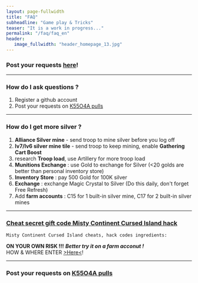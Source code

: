 ```yaml
---
layout: page-fullwidth
title: "FAQ"
subheadline: "Game play & Tricks"
teaser: "It is a work in progress..."
permalink: "/faq/faq_en"
header:
   image_fullwidth: "header_homepage_13.jpg"
---
```

### Post your requests [here](https://github.com/rkuo2023/kk5o4a/pull)!

---
### How do I ask questions ?
1. Register a github account
2. Post your requests on [K55O4A pulls](https://github.com/rkuo2023/k55o4a/pulls)

---
### How do I get more silver ?

1. **Alliance Silver mine** - send troop to mine silver before you log off
2. **lv7/lv6 silver mine tile** - send troop to keep mining, enable **Gathering Cart Boost**
3. research **Troop load**, use Artillery for more troop load
4. **Munitions Exchange** : use Gold to exchange for Silver (<20 golds are better than personal inventory store)
5. **Inventory Store** : pay 500 Gold for 100K silver
6. **Exchange** : exchange Magic Crystal to Silver (Do this daily, don't forget Free Refresh)
7. Add **farm accounts** : C15 for 1 built-in silver mine, C17 for 2 built-in silver mines

---
### [Cheat secret gift code Misty Continent Cursed Island hack](https://cheat-on.com/misty-continent-cursed-island.html)
~~~
Misty Continent Cursed Island cheats, hack codes ingredients:
~~~
**ON YOUR OWN RISK !!!** ***Better try it on a farm acconut !***<br>
HOW & WHERE ENTER [>Here<](https://cheat-on.com/discussion/2108/use-your-gift-card-gift-code-or-promo-code/)! <br>

---
### Post your requests on [K55O4A pulls](https://github.com/rkuo2023/k55o4a/pulls)

